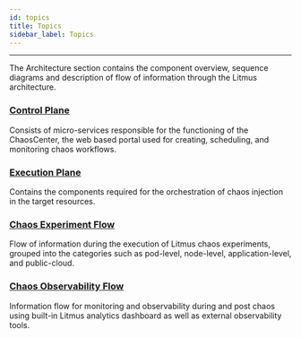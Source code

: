 ```yaml
---
id: topics
title: Topics
sidebar_label: Topics
---
```


---
The Architecture section contains the component overview, sequence diagrams and description of flow of information through the Litmus architecture.

### [Control Plane](control-plane)

Consists of micro-services responsible for the functioning of the ChaosCenter, the web based portal used for creating, scheduling, and monitoring chaos workflows.

### [Execution Plane](execution-plane)

Contains the components required for the orchestration of chaos injection in the target resources.

### [Chaos Experiment Flow](chaos-experiment-flow)

Flow of information during the execution of Litmus chaos experiments, grouped into the categories such as pod-level, node-level, application-level, and public-cloud.

### [Chaos Observability Flow](chaos-observability-flow)

Information flow for monitoring and observability during and post chaos using built-in Litmus analytics dashboard as well as external observability tools.